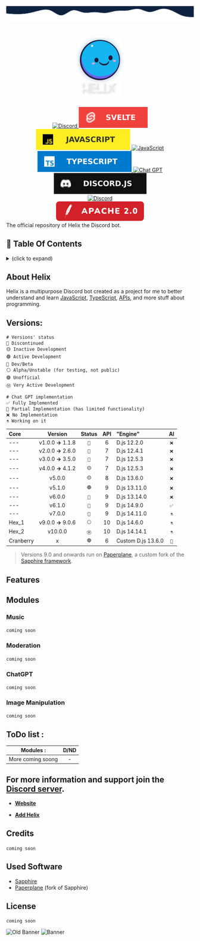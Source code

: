 <img src="./src/db/assets/branding/wave-top4.svg" alt="just some waves">

<h1 align="center">
    <img src="src/db/assets/branding/helix-gh-logo2.png" alt="Helix" width="120px" />
    <br />
    <!--<b>Helix</b>-->
</h1>

<div align="center">
    <a href="https://discord.gg/GampaCt/">
        <img src="https://img.shields.io/badge/Discord-%235865F2.svg?style=for-the-badge&logo=discord&logoColor=white" alt="Discord" />
    </a>
    <a href="https://svelte.dev/">
    	<img src="src/db/assets/branding/badges/svelte.svg" alt="Svelte" />
    </a>
    <a href="https://js.org/">
        <img src="src/db/assets/branding/badges/JS.svg" alt="JavaScript" />
    </a>
    <a href="https://nodejs.org/">
        <img src="https://img.shields.io/badge/node.js-6DA55F?style=for-the-badge&logo=node.js&logoColor=white" alt="JavaScript" />
    </a>
    <a href="https://www.typescriptlang.org/">
        <img src="src/db/assets/branding/badges/TS.svg" alt="TypeScript" />
    </a>
    <a href="https://chat.openai.com/">
    	<img src="https://img.shields.io/badge/chatGPT-74aa9c?style=for-the-badge&logo=openai&logoColor=white" alt="Chat GPT" />
    </a>
    <a href="https://discord.js.org/">
        <img src="src/db/assets/branding/badges/djs.svg" alt="Discord.JS" />
    </a>
    <br>
    <a href="https://discord.gg/GapmaCt">
    	<img src="https://dcbadge.vercel.app/api/server/GapmaCt" alt="Discord" />
    </a>
    <br>
    <a href="/LICENSE.md">
        <img src="src/db/assets/branding/badges/Apache.svg" alt="License" />
    </a>
</div>
<!--
<div align="center">

[![a](https://skillicons.dev/icons?i=nodejs,mongo,typescript,discord,js&theme=dark)](https://skillicons.dev)

</div>
-->
The official repository of Helix the Discord bot.

## 📝 Table Of Contents
<details>
  <summary>(click to expand)</summary>

  <div>
    <ul>
    	<p float="left">
	    	<li>📖 <a href="#about-helix">About Helix</a></li>
	    	<li>🔖 <a href="#versions">Versions</a></li>
	    	<li>✨ <a href="#features">Features</a>
	    		<ul>
	    			<li>
	    				<details>
	    					<summary><a href="#modules">Modules (click to expand)</a></summary> 
	    					<ul>
	    						<p float="left">
	    							<li>🎵 <a href="#music">Music</a></li>
	    							<li>⚒️ <a href="#moderation">Moderation</a></li>
	    							<li>🦾 <a href="#chatgpt">AI</a></li>
	    							<li>🖼️ <a href="#image-manipulation">Image Manipulation</a></li>
	    						</p>
	    					</ul>
	    				</details>
	    			</li>
	    			<li><a href="#commands">Commands</a></li>
	    		</ul>
	    	</li>
	    	<li>📝 <a href="#todo-list">ToDo List</a></li>
	    	<li>🫶 <a href="#todo-list">Credits</a></li>
            <li>⚙️ <a href="#used-software">Used Software</a></li>
	    	<li>🪪 <a href="#todo-list">License</a></li>
    	</p>
    </ul>
    <p>
    </p>
  </div>
</details>

## About Helix

<p>Helix is a multipurpose Discord bot created as a project for me to better understand and learn <u>JavaScript</u>, <u>TypeScript</u>, <u>APIs</u>, and more stuff about programming.</p>

## Versions:

```Legend:
# Versions' status
🔴 Discontinued
🟡 Inactive Development
🟢 Active Development
🔵 Dev/Beta
⚪ Alpha/Unstable (for testing, not public)
🟣 Unofficial
Ⓜ️ Very Active Development 

# Chat GPT implementation
✅ Fully Implemented
🤖 Partial Implementation (has limited functionality)
❌ No Implementation
⚗️ Working on it
```

|Core|Version|Status|API|"Engine"|AI|
| :--- | :---: | :---: | :---: | :--- | :---: |
| --- | v1.0.0 **→** 1.1.8 | `🔴` | 6 | D.js 12.2.0 | `❌` |
| --- | v2.0.0 **→** 2.6.0 | `🔴` | 7 | D.js 12.4.1 | `❌` |
| --- | v3.0.0 **→** 3.5.0 | `🔴` | 7 | D.js 12.5.3 | `❌` |
| --- | v4.0.0 **→** 4.1.2 | `🟡` | 7 | D.js 12.5.3 | `❌` |
| --- | v5.0.0 | `🟡` | 8 | D.js 13.6.0 | `❌` |
| --- | v5.1.0 | `🟢` | 9 | D.js 13.11.0 | `❌` |
| --- | v6.0.0 | `🔵` | 9 | D.js 13.14.0 | `❌` |
| --- | v6.1.0 | `🔵` | 9 | D.js 14.9.0 | `✅` |
| --- | v7.0.0 | `🔴` | 9 | D.js 14.11.0 | `⚗️` |
| Hex_1 | v9.0.0 **→** 9.0.6 | `⚪` | 10 | D.js 14.6.0 | `⚗️` |
| Hex_2 | v10.0.0 | `Ⓜ️` | 10 | D.js 14.14.1 |  `⚗️` |
| Cranberry | x | `🟣` | 6 | Custom D.js 13.6.0 | `🤖` |

<!--
Other
|Core|Version|Status|API|"Engine"|AI|
|:-|:-:|:-:|:-:|:-:|:-:|
-->

> Versions 9.0 and onwards run on [Paperplane](https://github.com/Helix-Labs/framework), a custom fork of the [Sapphire framework](https://github.com/sapphiredev/framework).



## Features

## Modules

### Music
```coming soon```

### Moderation
```coming soon```

### ChatGPT
```coming soon```

### Image Manipulation
```coming soon```

## ToDo list : 
|Modules :| D/ND|
| ------------- |:-------------:| 
|More coming soong|-|

## For more information and support join the [Discord server](https://discord.gg/GapmaCt).

- **[Website](https://helix.angellabs.xyz/)**

- **[Add Helix](https://discord.com/oauth2/authorize?client_id=723697439638290482&scope=bot&permissions=481684598)**

## Credits
```coming soon```

## Used Software
- [Sapphire](https://github.com/sapphiredev/framework)
- [Paperplane](https://github.com/Helix-Labs/framework) (fork of Sapphire)

## License
```coming soon```

<img src="https://media.discordapp.net/attachments/771476325356797963/788160344522620958/helixbanner.png" alt="Old Banner" />
<img src="src/db/assets/branding/helix-banner-2023.png" alt="Banner" />